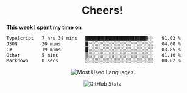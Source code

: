 <h1 align="center">Cheers!</h1>

**This week I spent my time on**
<!--START_SECTION:waka-->

```txt
TypeScript   7 hrs 38 mins   ██████████████████████▓░░   91.03 %
JSON         20 mins         █░░░░░░░░░░░░░░░░░░░░░░░░   04.00 %
C#           19 mins         █░░░░░░░░░░░░░░░░░░░░░░░░   03.85 %
Other        5 mins          ▒░░░░░░░░░░░░░░░░░░░░░░░░   01.10 %
Markdown     0 secs          ░░░░░░░░░░░░░░░░░░░░░░░░░   00.02 %
```

<!--END_SECTION:waka-->

<p align="center"><img src="https://github-readme-stats.vercel.app/api/top-langs/?username=thnkrn&layout=compact&hide=html&theme=tokyonight" alt="Most Used Languages" /></p>

<p align="center"><img src="https://github-readme-stats.vercel.app/api?username=thnkrn&show_icons=true&count_private=true&theme=tokyonight&show=reviews&hide_rank=false&rank_icon=github" alt="GitHub Stats" /></p>

<!-- <p align="center"><a href="https://wakatime.com"><img src="https://wakatime.com/share/@thnkrn/40092326-d1bd-471b-89da-9a7c63939402.png" /></p>
 -->
